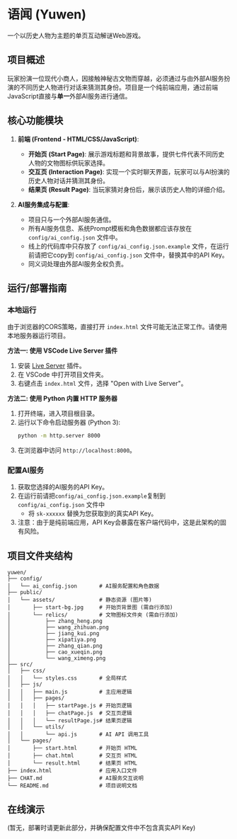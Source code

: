 # 语闻 (Yuwen)

一个以历史人物为主题的单页互动解谜Web游戏。

## 项目概述

玩家扮演一位现代小商人，因接触神秘古文物而穿越，必须通过与由外部AI服务扮演的不同历史人物进行对话来猜测其身份。项目是一个纯前端应用，通过前端JavaScript直接与**单一**外部AI服务进行通信。

## 核心功能模块

1.  **前端 (Frontend - HTML/CSS/JavaScript)**:
    *   **开始页 (Start Page)**: 展示游戏标题和背景故事，提供七件代表不同历史人物的文物图标供玩家选择。
    *   **交互页 (Interaction Page)**: 实现一个实时聊天界面，玩家可以与AI扮演的历史人物对话并猜测其身份。
    *   **结果页 (Result Page)**: 当玩家猜对身份后，展示该历史人物的详细介绍。

2.  **AI服务集成与配置**:
    *   项目只与一个外部AI服务通信。
    *   所有AI服务信息、系统Prompt模板和角色数据都应该存放在 `config/ai_config.json` 文件中。
    *   线上的代码库中只存放了 `config/ai_config.json.example` 文件，在运行前请把它copy到 `config/ai_config.json` 文件中，替换其中的API Key。
    *   同义词处理由外部AI服务全权负责。

## 运行/部署指南

### 本地运行

由于浏览器的CORS策略，直接打开 `index.html` 文件可能无法正常工作。请使用本地服务器运行项目。

**方法一: 使用 VSCode Live Server 插件**

1.  安装 [Live Server](https://marketplace.visualstudio.com/items?itemName=ritwickdey.LiveServer) 插件。
2.  在 VSCode 中打开项目文件夹。
3.  右键点击 `index.html` 文件，选择 "Open with Live Server"。

**方法二: 使用 Python 内置 HTTP 服务器**

1.  打开终端，进入项目根目录。
2.  运行以下命令启动服务器 (Python 3):
    ```bash
    python -m http.server 8000
    ```
3.  在浏览器中访问 `http://localhost:8000`。

### 配置AI服务

1.  获取您选择的AI服务的API Key。
2.  在运行前请把`config/ai_config.json.example`复制到 `config/ai_config.json` 文件中
    *   将 `sk-xxxxxx` 替换为您获取到的真实API Key。
3.  注意：由于是纯前端应用，API Key会暴露在客户端代码中，这是此架构的固有风险。

## 项目文件夹结构

```
yuwen/
├── config/
│   └── ai_config.json       # AI服务配置和角色数据
├── public/
│   └── assets/              # 静态资源 (图片等)
│       ├── start-bg.jpg     # 开始页背景图 (需自行添加)
│       └── relics/          # 文物图标文件夹 (需自行添加)
│           ├── zhang_heng.png
│           ├── wang_zhihuan.png
│           ├── jiang_kui.png
│           ├── xipatiya.png
│           ├── zhang_qian.png
│           ├── cao_xueqin.png
│           └── wang_ximeng.png
├── src/
│   ├── css/
│   │   └── styles.css       # 全局样式
│   ├── js/
│   │   ├── main.js          # 主应用逻辑
│   │   ├── pages/
│   │   │   ├── startPage.js # 开始页逻辑
│   │   │   ├── chatPage.js  # 交互页逻辑
│   │   │   └── resultPage.js# 结果页逻辑
│   │   └── utils/
│   │       └── api.js       # AI API 调用工具
│   └── pages/
│       ├── start.html       # 开始页 HTML
│       ├── chat.html        # 交互页 HTML
│       └── result.html      # 结果页 HTML
├── index.html               # 应用入口文件
├── CHAT.md                  # AI服务交互说明
└── README.md                # 项目说明文档
```

## 在线演示

(暂无，部署时请更新此部分，并确保配置文件中不包含真实API Key)
